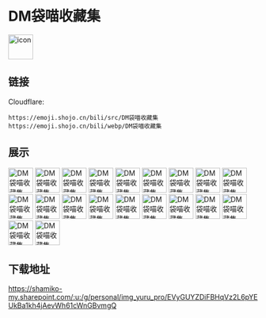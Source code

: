 # DM袋喵收藏集
<img src="https://emoji.shojo.cn/bili/src/DM袋喵收藏集/icon.png" width="50" height="50" alt="icon">

## 链接
Cloudflare:
```
https://emoji.shojo.cn/bili/src/DM袋喵收藏集
https://emoji.shojo.cn/bili/webp/DM袋喵收藏集
```
## 展示
<img src="https://emoji.shojo.cn/bili/src/DM袋喵收藏集/DM袋喵收藏集-吃瓜.png" width="50" height="50" alt="DM袋喵收藏集-吃瓜">
<img src="https://emoji.shojo.cn/bili/src/DM袋喵收藏集/DM袋喵收藏集-风中凌乱.png" width="50" height="50" alt="DM袋喵收藏集-风中凌乱">
<img src="https://emoji.shojo.cn/bili/src/DM袋喵收藏集/DM袋喵收藏集-流汗.png" width="50" height="50" alt="DM袋喵收藏集-流汗">
<img src="https://emoji.shojo.cn/bili/src/DM袋喵收藏集/DM袋喵收藏集-崇拜.png" width="50" height="50" alt="DM袋喵收藏集-崇拜">
<img src="https://emoji.shojo.cn/bili/src/DM袋喵收藏集/DM袋喵收藏集-思考.png" width="50" height="50" alt="DM袋喵收藏集-思考">
<img src="https://emoji.shojo.cn/bili/src/DM袋喵收藏集/DM袋喵收藏集-无语.png" width="50" height="50" alt="DM袋喵收藏集-无语">
<img src="https://emoji.shojo.cn/bili/src/DM袋喵收藏集/DM袋喵收藏集-吐舌头.png" width="50" height="50" alt="DM袋喵收藏集-吐舌头">
<img src="https://emoji.shojo.cn/bili/src/DM袋喵收藏集/DM袋喵收藏集-无奈.png" width="50" height="50" alt="DM袋喵收藏集-无奈">
<img src="https://emoji.shojo.cn/bili/src/DM袋喵收藏集/DM袋喵收藏集-石化.png" width="50" height="50" alt="DM袋喵收藏集-石化">
<img src="https://emoji.shojo.cn/bili/src/DM袋喵收藏集/DM袋喵收藏集-注意.png" width="50" height="50" alt="DM袋喵收藏集-注意">
<img src="https://emoji.shojo.cn/bili/src/DM袋喵收藏集/DM袋喵收藏集-敲黑板.png" width="50" height="50" alt="DM袋喵收藏集-敲黑板">
<img src="https://emoji.shojo.cn/bili/src/DM袋喵收藏集/DM袋喵收藏集-比心.png" width="50" height="50" alt="DM袋喵收藏集-比心">
<img src="https://emoji.shojo.cn/bili/src/DM袋喵收藏集/DM袋喵收藏集-打call.png" width="50" height="50" alt="DM袋喵收藏集-打call">
<img src="https://emoji.shojo.cn/bili/src/DM袋喵收藏集/DM袋喵收藏集-生气.png" width="50" height="50" alt="DM袋喵收藏集-生气">
<img src="https://emoji.shojo.cn/bili/src/DM袋喵收藏集/DM袋喵收藏集-招手.png" width="50" height="50" alt="DM袋喵收藏集-招手">
<img src="https://emoji.shojo.cn/bili/src/DM袋喵收藏集/DM袋喵收藏集-ok.png" width="50" height="50" alt="DM袋喵收藏集-ok">
<img src="https://emoji.shojo.cn/bili/src/DM袋喵收藏集/DM袋喵收藏集-震惊.png" width="50" height="50" alt="DM袋喵收藏集-震惊">
<img src="https://emoji.shojo.cn/bili/src/DM袋喵收藏集/DM袋喵收藏集-疑问.png" width="50" height="50" alt="DM袋喵收藏集-疑问">
<img src="https://emoji.shojo.cn/bili/src/DM袋喵收藏集/DM袋喵收藏集-困了.png" width="50" height="50" alt="DM袋喵收藏集-困了">
<img src="https://emoji.shojo.cn/bili/src/DM袋喵收藏集/DM袋喵收藏集-头秃.png" width="50" height="50" alt="DM袋喵收藏集-头秃">

## 下载地址

https://shamiko-my.sharepoint.com/:u:/g/personal/img_yuru_pro/EVyGUYZDiFBHqVz2L6pYEUkBa1kh4jAevWh61cWnGBvmgQ
